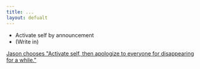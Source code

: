 ```yaml
---
title: ...
layout: defualt
---
```


* Activate self by announcement
* (Write in)

[Jason chooses "Activate self, then apologize to everyone for disappearing for
a while."](update12.html)
